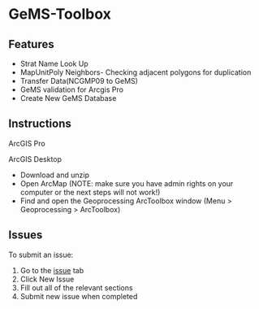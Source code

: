 # GeMS-Toolbox


## Features

* Strat Name Look Up
* MapUnitPoly Neighbors- Checking adjacent polygons for duplication
* Transfer Data(NCGMP09 to GeMS)
* GeMS validation for Arcgis Pro
* Create New GeMS Database


## Instructions
ArcGIS Pro

ArcGIS Desktop
* Download and unzip
* Open ArcMap (NOTE: make sure you have admin rights on your computer or the next steps will not work!)
* Find and open the Geoprocessing ArcToolbox window (Menu > Geoprocessing > ArcToolbox)

## Issues

To submit an issue:

1. Go to the [issue](https://github.com/ncgmp09/GeMS-ArcPro-Toolbox/issues) tab
2. Click New Issue
3. Fill out all of the relevant sections
4. Submit new issue when completed

